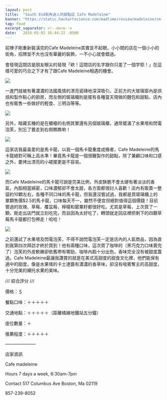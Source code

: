 ```yaml
---
layout: post
title:  "South End街角迷人的甜點店 Cafe Madeleine"
banner: "https://static.hackartscience.com/madlime/review/madeleine/cm.jpg"
tag: food
excerpt_separator: <!--more-->
date:   2016-05-02 16:44:22 -0500
---
```


前陣子剛重新裝潢完的Cafe Madeleine其實並不起眼，小小間的店在一個小小的街角，招牌並不大也沒有華麗的裝飾，一不小心就會錯過。

會發現這間店是朋友眼尖的發現「欸！這間店的名字跟你只差了一個字耶！」在這樣可愛的巧合之下才有了跟Cafe Madeleine相遇的機會。

<!--more-->

![][cm2]

一進門就被有著濃濃的法國風情的漂亮瓷磚地深深吸引。正前方的大玻璃窗內是烘焙和製作點心的廚房，而左側的玻璃櫃則是擺有各種當天現做的麵包和甜點，店內也有販售一些做好的輕食、三明治等等。

![][cm3]

另外，暗藏玄機的是在櫃檯的右側其實還有另個玻璃櫃，通常擺滿了水果塔和閃電泡芙，別忘了要走到右側瞧瞧喲！

![][cm4]

這家店我最喜愛的是馬卡龍，以我一個馬卡龍重度成癮者，Cafe Madeleine的馬卡龍絕對可稱上高水準！畢竟馬卡龍是一個很難製作的甜點，除了兼顧口味和口感之外，要烤出漂亮的小裙擺更是不容易。

![][cm5]

而Cafe Madeleine的馬卡龍可說是完美比例，外皮酥脆不會太硬有著淡淡的香氣，內餡相當綿密，口味濃郁卻不會太甜，各方面都很討人喜歡！店內有販賣一整袋約10顆左右，各種不同口味的馬卡龍，但我還沒嘗試過，我都是買玻璃櫃上的單顆售價$2.5的馬卡龍，口味每天不一，雖然不便宜但絕對值得這個價錢！目前嘗過的玫瑰、草莓、覆盆莓、檸檬和罌粟籽都很好吃。尤其是草莓，上次買了一顆，剛走出店門就立刻吃完，而且因為太好吃了，轉頭就走回店裡把剩下的四顆草莓馬卡龍都打包帶走！哈哈！

![][cm6]

之前還試了水果塔及閃電泡芙，不得不說閃電泡芙一定是店內的人氣商品，因為直到我第四次拜訪才終於買到！他有兩種口味，這次買了咖啡的（黑巧克力口味賣完了）泡芙的外皮軟嫩卻依舊帶有嚼勁，咖啡內餡十分出色，香味完全沒有被甜度蓋過。Cafe Madeleine最讓我讚賞的就是在美式高甜度的甜食文化裡，他們能保有適中的甜度，像是水果塔的卡士達醬有濃濃的香草味，卻沒有喧賓奪主的高甜度，十分完美的襯托水果的美味。

/// 綜合評分 ///

價格：＄

餐點口味：＋＋＋＋＋

交通地點：＋＋＋＋＋（距離橘線地鐵站五分鐘）

座位數量：＋

推薦程度：＋＋＋＋＋


———————


店家資訊

Cafe madeleine

Hours
7 days a week, 6:30am-7pm

Contact
517 Columbus Ave
Boston, Ma 02119

857-239-8052

[cm2]: https://static.hackartscience.com/madlime/review/madeleine/cm2.jpg
[cm3]: https://static.hackartscience.com/madlime/review/madeleine/cm3.jpg
[cm4]: https://static.hackartscience.com/madlime/review/madeleine/cm4.jpg
[cm5]: https://static.hackartscience.com/madlime/review/madeleine/cm5.jpg
[cm6]: https://static.hackartscience.com/madlime/review/madeleine/cm6.jpg
